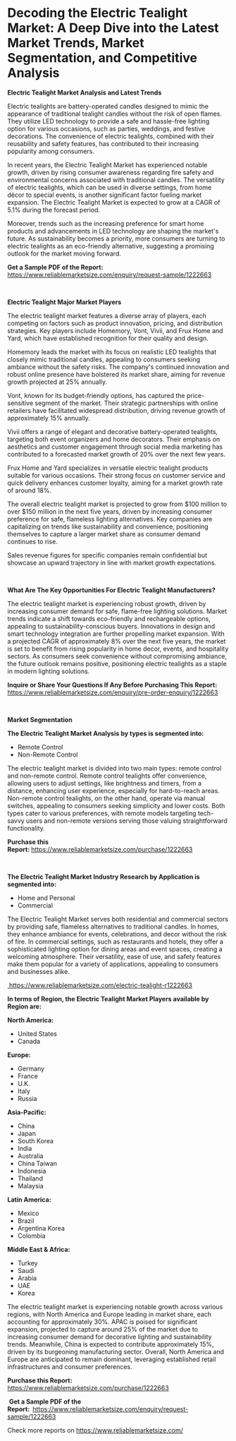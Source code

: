 <p><h1>Decoding the Electric Tealight Market: A Deep Dive into the Latest Market Trends, Market Segmentation, and Competitive Analysis</h1></p><p><strong>Electric Tealight Market Analysis and Latest Trends</strong></p>
<p><p>Electric tealights are battery-operated candles designed to mimic the appearance of traditional tealight candles without the risk of open flames. They utilize LED technology to provide a safe and hassle-free lighting option for various occasions, such as parties, weddings, and festive decorations. The convenience of electric tealights, combined with their reusability and safety features, has contributed to their increasing popularity among consumers.</p><p>In recent years, the Electric Tealight Market has experienced notable growth, driven by rising consumer awareness regarding fire safety and environmental concerns associated with traditional candles. The versatility of electric tealights, which can be used in diverse settings, from home décor to special events, is another significant factor fueling market expansion. The Electric Tealight Market is expected to grow at a CAGR of 5.1% during the forecast period. </p><p>Moreover, trends such as the increasing preference for smart home products and advancements in LED technology are shaping the market's future. As sustainability becomes a priority, more consumers are turning to electric tealights as an eco-friendly alternative, suggesting a promising outlook for the market moving forward.</p></p>
<p><strong>Get a Sample PDF of the Report:&nbsp;</strong> <a href="https://www.reliablemarketsize.com/enquiry/request-sample/1222663?utm_campaign=3092&utm_medium=2&utm_source=Github&utm_content=ia&utm_term=04042025&utm_id=electric-tealight">https://www.reliablemarketsize.com/enquiry/request-sample/1222663</a></p>
<p>&nbsp;</p>
<p><strong>Electric Tealight Major Market Players</strong></p>
<p><p>The electric tealight market features a diverse array of players, each competing on factors such as product innovation, pricing, and distribution strategies. Key players include Homemory, Vont, Vivii, and Frux Home and Yard, which have established recognition for their quality and design. </p><p>Homemory leads the market with its focus on realistic LED tealights that closely mimic traditional candles, appealing to consumers seeking ambiance without the safety risks. The company's continued innovation and robust online presence have bolstered its market share, aiming for revenue growth projected at 25% annually. </p><p>Vont, known for its budget-friendly options, has captured the price-sensitive segment of the market. Their strategic partnerships with online retailers have facilitated widespread distribution, driving revenue growth of approximately 15% annually.</p><p>Vivii offers a range of elegant and decorative battery-operated tealights, targeting both event organizers and home decorators. Their emphasis on aesthetics and customer engagement through social media marketing has contributed to a forecasted market growth of 20% over the next few years.</p><p>Frux Home and Yard specializes in versatile electric tealight products suitable for various occasions. Their strong focus on customer service and quick delivery enhances customer loyalty, aiming for a market growth rate of around 18%.</p><p>The overall electric tealight market is projected to grow from $100 million to over $150 million in the next five years, driven by increasing consumer preference for safe, flameless lighting alternatives. Key companies are capitalizing on trends like sustainability and convenience, positioning themselves to capture a larger market share as consumer demand continues to rise. </p><p>Sales revenue figures for specific companies remain confidential but showcase an upward trajectory in line with market growth expectations.</p></p>
<p>&nbsp;</p>
<p><strong>What Are The Key Opportunities For Electric Tealight Manufacturers?</strong></p>
<p><p>The electric tealight market is experiencing robust growth, driven by increasing consumer demand for safe, flame-free lighting solutions. Market trends indicate a shift towards eco-friendly and rechargeable options, appealing to sustainability-conscious buyers. Innovations in design and smart technology integration are further propelling market expansion. With a projected CAGR of approximately 8% over the next five years, the market is set to benefit from rising popularity in home decor, events, and hospitality sectors. As consumers seek convenience without compromising ambiance, the future outlook remains positive, positioning electric tealights as a staple in modern lighting solutions.</p></p>
<p><strong>Inquire or Share Your Questions If Any Before Purchasing This Report:</strong> <a href="https://www.reliablemarketsize.com/enquiry/pre-order-enquiry/1222663?utm_campaign=3092&utm_medium=2&utm_source=Github&utm_content=ia&utm_term=04042025&utm_id=electric-tealight">https://www.reliablemarketsize.com/enquiry/pre-order-enquiry/1222663</a></p>
<p>&nbsp;</p>
<p><strong>Market Segmentation</strong></p>
<p><strong>The Electric Tealight Market Analysis by types is segmented into:</strong></p>
<p><ul><li>Remote Control</li><li>Non-Remote Control</li></ul></p>
<p><p>The electric tealight market is divided into two main types: remote control and non-remote control. Remote control tealights offer convenience, allowing users to adjust settings, like brightness and timers, from a distance, enhancing user experience, especially for hard-to-reach areas. Non-remote control tealights, on the other hand, operate via manual switches, appealing to consumers seeking simplicity and lower costs. Both types cater to various preferences, with remote models targeting tech-savvy users and non-remote versions serving those valuing straightforward functionality.</p></p>
<p><strong>Purchase this Report:&nbsp;</strong><a href="https://www.reliablemarketsize.com/purchase/1222663?utm_campaign=3092&utm_medium=2&utm_source=Github&utm_content=ia&utm_term=04042025&utm_id=electric-tealight">https://www.reliablemarketsize.com/purchase/1222663</a></p>
<p>&nbsp;</p>
<p><strong>The Electric Tealight Market Industry Research by Application is segmented into:</strong></p>
<p><ul><li>Home and Personal</li><li>Commercial</li></ul></p>
<p><p>The Electric Tealight Market serves both residential and commercial sectors by providing safe, flameless alternatives to traditional candles. In homes, they enhance ambiance for events, celebrations, and decor without the risk of fire. In commercial settings, such as restaurants and hotels, they offer a sophisticated lighting option for dining areas and event spaces, creating a welcoming atmosphere. Their versatility, ease of use, and safety features make them popular for a variety of applications, appealing to consumers and businesses alike.</p></p>
<p><a href="https://www.reliablemarketsize.com/electric-tealight-r1222663?utm_campaign=3092&utm_medium=2&utm_source=Github&utm_content=ia&utm_term=04042025&utm_id=electric-tealight">&nbsp;https://www.reliablemarketsize.com/electric-tealight-r1222663</a></p>
<p><strong>In terms of Region, the Electric Tealight Market Players available by Region are:</strong></p>
<p>
    <p> <strong> North America: </strong>
        <ul>
            <li>United States</li>
            <li>Canada</li>
        </ul>
        </p> 
    <p> <strong> Europe: </strong>
        <ul>
            <li>Germany</li>
            <li>France</li>
            <li>U.K.</li>
            <li>Italy</li>
            <li>Russia</li>
        </ul>
        </p> 
    <p> <strong> Asia-Pacific: </strong>
        <ul>
            <li>China</li>
            <li>Japan</li>
            <li>South Korea</li>
            <li>India</li>
            <li>Australia</li>
            <li>China Taiwan</li>
            <li>Indonesia</li>
            <li>Thailand</li>
            <li>Malaysia</li>
        </ul>
        </p> 
    <p> <strong> Latin America: </strong>
        <ul>
            <li>Mexico</li>
            <li>Brazil</li>
            <li>Argentina Korea</li>
            <li>Colombia</li>
        </ul>
        </p> 
    <p> <strong> Middle East & Africa: </strong>
        <ul>
            <li>Turkey</li>
            <li>Saudi</li>
            <li>Arabia</li>
            <li>UAE</li>
            <li>Korea</li>
        </ul>
    </p>
    </p>
<p><p>The electric tealight market is experiencing notable growth across various regions, with North America and Europe leading in market share, each accounting for approximately 30%. APAC is poised for significant expansion, projected to capture around 25% of the market due to increasing consumer demand for decorative lighting and sustainability trends. Meanwhile, China is expected to contribute approximately 15%, driven by its burgeoning manufacturing sector. Overall, North America and Europe are anticipated to remain dominant, leveraging established retail infrastructures and consumer preferences.</p></p>
<p><strong>Purchase this Report: </strong><a href="https://www.reliablemarketsize.com/purchase/1222663?utm_campaign=3092&utm_medium=2&utm_source=Github&utm_content=ia&utm_term=04042025&utm_id=electric-tealight">https://www.reliablemarketsize.com/purchase/1222663</a></p>
<p>&nbsp;<strong>Get a Sample PDF of the Report:&nbsp;&nbsp;</strong><a href="https://www.reliablemarketsize.com/enquiry/request-sample/1222663?utm_campaign=3092&utm_medium=2&utm_source=Github&utm_content=ia&utm_term=04042025&utm_id=electric-tealight">https://www.reliablemarketsize.com/enquiry/request-sample/1222663</a></p>
<p><strong></strong></p>
<p>Check more reports on <a href="https://www.reliablemarketsize.com/?utm_campaign=3092&utm_medium=2&utm_source=Github&utm_content=ia&utm_term=04042025&utm_id=electric-tealight">https://www.reliablemarketsize.com/</a></p>